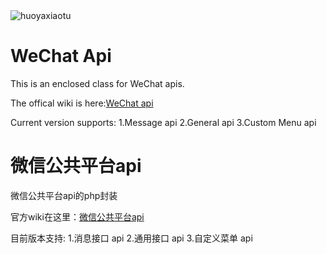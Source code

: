 <img src="http://rubyeye-rubyeye.stor.sinaapp.com/qrcode_for_gh_1c69999308d6_430.jpg" alt="huoyaxiaotu"/>


WeChat Api
======
This is an enclosed class for WeChat apis.

The offical wiki is here:[WeChat api](http://admin.wechat.com/wiki/index.php?title=Main_Page)

Current version supports:
1.Message api
2.General api
3.Custom Menu api
 

微信公共平台api
======
微信公共平台api的php封装

官方wiki在这里：[微信公共平台api](http://mp.weixin.qq.com/wiki/index.php "微信公共平台api")

目前版本支持:
1.消息接口 api
2.通用接口 api
3.自定义菜单 api
